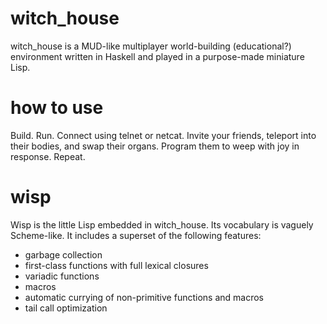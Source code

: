 witch\_house
===========

witch\_house is a MUD-like multiplayer world-building (educational?) environment written in Haskell and played in a purpose-made miniature Lisp.

how to use
==========

Build. Run. Connect using telnet or netcat. Invite your friends, teleport into their bodies, and swap their organs. Program them to weep with joy in response. Repeat.


wisp
====

Wisp is the little Lisp embedded in witch\_house. Its vocabulary is vaguely Scheme-like. It includes a superset of the following features:

- garbage collection
- first-class functions with full lexical closures
- variadic functions
- macros
- automatic currying of non-primitive functions and macros
- tail call optimization

